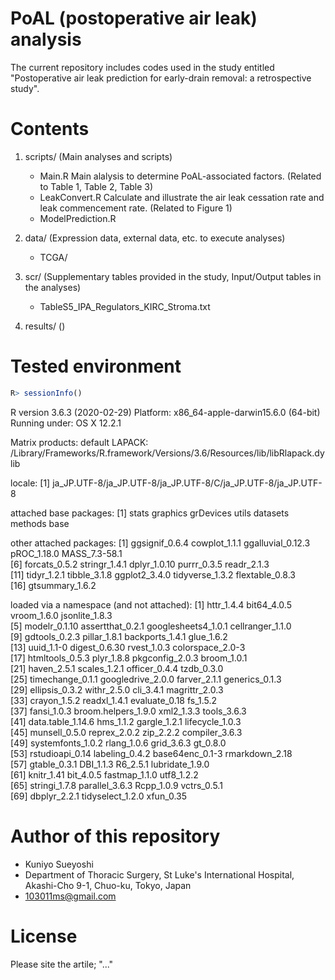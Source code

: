# PoAL (postoperative air leak) analysis
The current repository includes codes used in the study entitled "Postoperative air leak prediction for early-drain removal: a retrospective study".

# Contents
1. scripts/ (Main analyses and scripts)
   - Main.R
     Main alalysis to determine PoAL-associated factors. (Related to Table 1, Table 2, Table 3)
   - LeakConvert.R
     Calculate and illustrate the air leak cessation rate and leak commencement rate. (Related to Figure 1)
   - ModelPrediction.R
     
2. data/ (Expression data, external data, etc. to execute analyses)
   - TCGA/
3. scr/ (Supplementary tables provided in the study, Input/Output tables in the analyses)
   - TableS5_IPA_Regulators_KIRC_Stroma.txt
4. results/ ()



# Tested environment
```R
R> sessionInfo()

```
R version 3.6.3 (2020-02-29)
Platform: x86_64-apple-darwin15.6.0 (64-bit)
Running under: OS X  12.2.1

Matrix products: default
LAPACK: /Library/Frameworks/R.framework/Versions/3.6/Resources/lib/libRlapack.dylib

locale:
[1] ja_JP.UTF-8/ja_JP.UTF-8/ja_JP.UTF-8/C/ja_JP.UTF-8/ja_JP.UTF-8

attached base packages:
[1] stats     graphics  grDevices utils     datasets  methods   base     

other attached packages:
 [1] ggsignif_0.6.4    cowplot_1.1.1     ggalluvial_0.12.3 pROC_1.18.0       MASS_7.3-58.1    
 [6] forcats_0.5.2     stringr_1.4.1     dplyr_1.0.10      purrr_0.3.5       readr_2.1.3      
[11] tidyr_1.2.1       tibble_3.1.8      ggplot2_3.4.0     tidyverse_1.3.2   flextable_0.8.3  
[16] gtsummary_1.6.2  

loaded via a namespace (and not attached):
 [1] httr_1.4.4          bit64_4.0.5         vroom_1.6.0         jsonlite_1.8.3     
 [5] modelr_0.1.10       assertthat_0.2.1    googlesheets4_1.0.1 cellranger_1.1.0   
 [9] gdtools_0.2.3       pillar_1.8.1        backports_1.4.1     glue_1.6.2         
[13] uuid_1.1-0          digest_0.6.30       rvest_1.0.3         colorspace_2.0-3   
[17] htmltools_0.5.3     plyr_1.8.8          pkgconfig_2.0.3     broom_1.0.1        
[21] haven_2.5.1         scales_1.2.1        officer_0.4.4       tzdb_0.3.0         
[25] timechange_0.1.1    googledrive_2.0.0   farver_2.1.1        generics_0.1.3     
[29] ellipsis_0.3.2      withr_2.5.0         cli_3.4.1           magrittr_2.0.3     
[33] crayon_1.5.2        readxl_1.4.1        evaluate_0.18       fs_1.5.2           
[37] fansi_1.0.3         broom.helpers_1.9.0 xml2_1.3.3          tools_3.6.3        
[41] data.table_1.14.6   hms_1.1.2           gargle_1.2.1        lifecycle_1.0.3    
[45] munsell_0.5.0       reprex_2.0.2        zip_2.2.2           compiler_3.6.3     
[49] systemfonts_1.0.2   rlang_1.0.6         grid_3.6.3          gt_0.8.0           
[53] rstudioapi_0.14     labeling_0.4.2      base64enc_0.1-3     rmarkdown_2.18     
[57] gtable_0.3.1        DBI_1.1.3           R6_2.5.1            lubridate_1.9.0    
[61] knitr_1.41          bit_4.0.5           fastmap_1.1.0       utf8_1.2.2         
[65] stringi_1.7.8       parallel_3.6.3      Rcpp_1.0.9          vctrs_0.5.1        
[69] dbplyr_2.2.1        tidyselect_1.2.0    xfun_0.35


# Author of this repository
* Kuniyo Sueyoshi
* Department of Thoracic Surgery, St Luke's International Hospital, Akashi-Cho 9-1, Chuo-ku, Tokyo, Japan
* 103011ms@gmail.com

# License
Please site the artile; "..."
